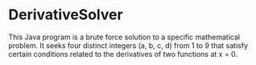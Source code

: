 # DerivativeSolver
This Java program is a brute force solution to a specific mathematical problem. It seeks four distinct integers (a, b, c, d) from 1 to 9 that satisfy certain conditions related to the derivatives of two functions at x = 0.
